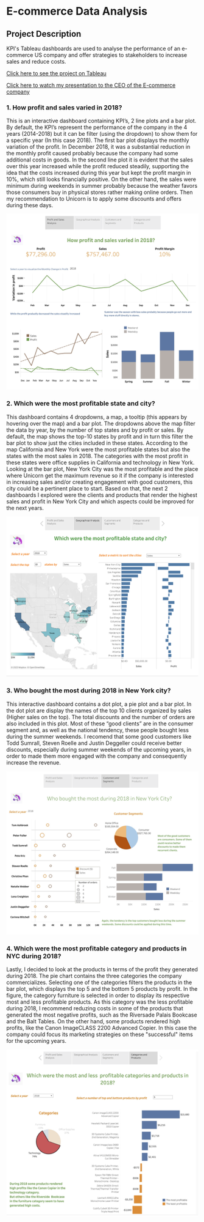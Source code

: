 # E-commerce Data Analysis
## Project Description
KPI's Tableau dashboards are used to analyse the performance of an e-commerce US company and offer strategies to stakeholders to increase sales and reduce costs.

[Click here to see the project on Tableau](https://public.tableau.com/views/E-commerceDataAnalysis_16819218022800/Story1?:language=en-US&publish=yes&:display_count=n&:origin=viz_share_link)

[Click here to watch my presentation to the CEO of the E-commerce company](https://www.loom.com/share/edfeddc138724d25b67004a480d64f62)

### 1. How profit and sales varied in 2018?

This is an interactive dashboard containing KPI’s, 2 line plots and a bar plot. By default, the KPI’s represent the performance of the company in the 4 years (2014-2018) but it can be filter (using the dropdown) to show them for a specific year (In this case 2018). The first bar plot displays the monthly variation of the profit. In December 2018, it was a substantial reduction in the monthly profit caused probably because the company had some additional costs in goods. In the second line plot it is evident that the sales over this year increased while the profit reduced steadily, supporting the idea that the costs increased during this year but kept the profit margin in 10%, which still looks financially positive. On the other hand, the sales were minimum during weekends in summer probably because the weather favors those consumers buy in physical stores rather making online orders. Then my recommendation to Unicorn is to apply some discounts and offers during these days. 

 <img src="https://github.com/jorgeUnas/E-commerce_Data_Analysis/blob/main/How%20profit%20and%20sales%20varied%20in%202018.png" alt="How profit and sales varied in 2018?"> 


### 2. Which were the most profitable state and city?

This dashboard contains 4 dropdowns, a map, a tooltip (this appears by hovering over the map) and a bar plot. The dropdowns above the map filter the data by year, by the number of top states and by profit or sales. By default, the map shows the top-10 states by profit and in turn this filter the bar plot to show just the cities included in these states. According to the map California and New York were the most profitable states but also the states with the most sales in 2018. The categories with the most profit in these states were office supplies in California and technology in New York.
Looking at the bar plot, New York City was the most profitable and the place where Unicorn get the maximum revenue so it if the company is interested in increasing sales and/or creating engagement with good customers, this city could be a pertinent place to start. Based on that, the next 2 dashboards I explored were the clients and products that render the highest sales and profit in New York City and which aspects could be improved for the next years. 

 <img src="https://github.com/jorgeUnas/E-commerce_Data_Analysis/blob/main/Which%20were%20the%20most%20profitable%20state%20and%20city.png" alt="Which were the most profitable state and city?"> 

### 3. Who bought the most during 2018 in New York city? 

This interactive dashboard contains a dot plot, a pie plot and a bar plot. In the dot plot are display the names of the top 10 clients organized by sales (Higher sales on the top). The total discounts and the number of orders are also included in this plot. Most of these “good clients” are in the consumer segment and, as well as the national tendency, these people bought less during the summer weekends. I recomend  that some good customers like Todd Sumrall, Steven Roelle and Justin Deggeller could receive better discounts, especially during summer weekends of the upcoming years, in order to made them more engaged with the company and consequently increase the revenue.  

 <img src="https://github.com/jorgeUnas/E-commerce_Data_Analysis/blob/main/Who%20bought%20the%20most%20during%202018%20in%20New%20York%20city.png" alt="Who bought the most during 2018 in New York city?"> 

### 4. Which were the most profitable category and products in NYC during 2018?

Lastly, I decided to look at the products in terms of the profit they generated during 2018. The pie chart contains the three categories the company commercializes. Selecting one of the categories filters the products in the bar plot, which displays the top 5 and the bottom 5 products by profit. In the figure, the category furniture is selected in order to display its respective most and less profitable products. As this category was the less profitable during 2018, I recommend reduzing costs in some of the products that generated the most negative profits, such as the Riversade Palais Bookcase and the Balt Tables. On the other hand, some products rendered high profits, like the Canon ImageCLASS 2200 Advanced Copier. In this case the company could focus its marketing strategies on these "successful" items for the upcoming years. 

 <img src="https://github.com/jorgeUnas/E-commerce_Data_Analysis/blob/main/Which%20were%20the%20most%20profitable%20category%20and%20products.png" alt="Which were the most profitable category and products in NYC during 2018?"> 
